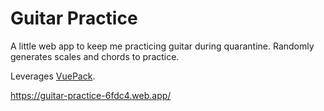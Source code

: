 # Guitar Practice

A little web app to keep me practicing guitar during quarantine. Randomly generates scales and chords to practice.

Leverages [VuePack](https://github.com/egoist/vuepack).


https://guitar-practice-6fdc4.web.app/
